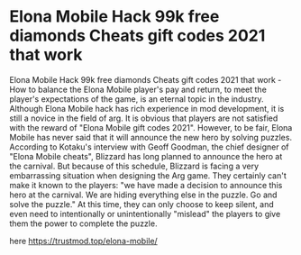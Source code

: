 # Elona Mobile Hack 99k free diamonds Cheats gift codes 2021 that work

Elona Mobile Hack 99k free diamonds Cheats gift codes 2021 that work - How to balance the Elona Mobile player's pay and return, to meet the player's expectations of the game, is an eternal topic in the industry. Although Elona Mobile hack has rich experience in mod development, it is still a novice in the field of arg. It is obvious that players are not satisfied with the reward of "Elona Mobile gift codes 2021". However, to be fair, Elona Mobile has never said that it will announce the new hero by solving puzzles. According to Kotaku's interview with Geoff Goodman, the chief designer of "Elona Mobile cheats", Blizzard has long planned to announce the hero at the carnival. But because of this schedule, Blizzard is facing a very embarrassing situation when designing the Arg game. They certainly can't make it known to the players: "we have made a decision to announce this hero at the carnival. We are hiding everything else in the puzzle. Go and solve the puzzle." At this time, they can only choose to keep silent, and even need to intentionally or unintentionally "mislead" the players to give them the power to complete the puzzle.

here https://trustmod.top/elona-mobile/

